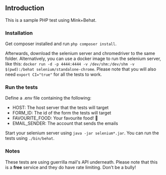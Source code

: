 ## Introduction

This is a sample PHP test using Mink+Behat.

### Installation

Get composer installed and run `php composer install`.

Afterwards, download the selenium server and chromedriver to the same folder.
Alternatively, you can use a docker image to run the selenium server, like this: `docker run -d -p 4444:4444 -v /dev/shm:/dev/shm -v $(pwd):/behat selenium/standalone-chrome`. Please note that you will also need `export CI="true"` for all the tests to work.

### Run the tests

Define a .env file containing the following:

- HOST: The host server that the tests will target
- FORM_ID: The id of the form the tests will target
- FAVOURITE_FOOD: Your favourite food! :sushi:
- EMAIL_SENDER: The account that sends the emails

Start your selenium server using `java -jar selenium*.jar`.
You can run the tests using `./bin/behat`.

### Notes

These tests are using guerrilla mail's API underneath. Please note that this is a **free** service and they do have rate limiting. Don't be a bully!
